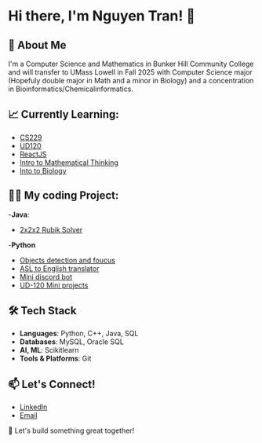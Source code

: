 # Hi there, I'm Nguyen Tran! 👋

## 🚀 About Me
I'm a Computer Science and Mathematics in Bunker Hill Community College and will transfer to UMass Lowell in Fall 2025 with Computer Science major (Hopefuly double major in Math and a minor in Biology) and a concentration in Bioinformatics/Chemicalinformatics.

## 📈 Currently Learning:
   * [CS229](https://youtube.com/playlist?list=PLoROMvodv4rNyWOpJg_Yh4NSqI4Z4vOYy&si=hsmqC7l5LlfJ9913)
   * [UD120](https://www.udacity.com/course/intro-to-machine-learning--ud120)
   * [ReactJS](https://www.youtube.com/watch?v=G6D9cBaLViA)
   * [Intro to Mathematical Thinking](https://online.stanford.edu/courses/hstar-y0001-introduction-mathematical-thinking)
   * [Into to Biology](https://youtube.com/playlist?list=PLUl4u3cNGP63LmSVIVzy584-ZbjbJ-Y63&si=E2IIPot2qwtgLnU5)

## 🧑‍💻 My coding Project:
-**Java**: 
  * [2x2x2 Rubik Solver](https://github.com/nguyentkfsc0086/Rubik-Cube-s-Solver-by-Java)

-**Python**
  * [Objects detection and foucus](https://github.com/toanhac/BTSFaceCamCreator)
  * [ASL to English translator](https://github.com/AliTaladar/Signify)
  * [Mini discord bot](https://github.com/nguyentkfsc0086/discordBot)
  * [UD-120 Mini projects](https://github.com/nguyentkfsc0086/UD120_MiniProject)


## 🛠️ Tech Stack
- **Languages**: Python, C++, Java, SQL
- **Databases**: MySQL, Oracle SQL
- **AI, ML**: Scikitlearn
- **Tools & Platforms**: Git

## 📫 Let's Connect!
- [LinkedIn](https://www.linkedin.com/in/nguyentran04)
- [Email](nguyentrankhoi1201@gmail.com) 

🚀 Let's build something great together!

